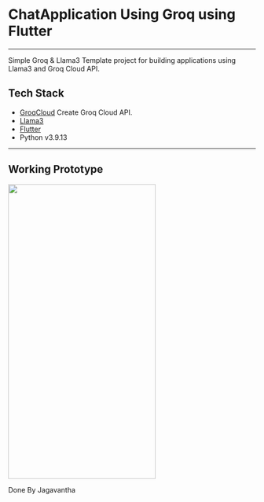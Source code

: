 # ChatApplication Using Groq using Flutter
---

Simple Groq & Llama3 Template project for building applications using Llama3 and Groq Cloud API.

## Tech Stack

- [GroqCloud](https://console.groq.com/login) Create Groq Cloud API.
- [Llama3](https://llama.meta.com/llama3/)
- [Flutter](https://flutter.dev)
- Python v3.9.13
---

## Working Prototype
<img src="https://github.com/Jaga0001/ChatBot-Using-Groq/assets/144882407/67a252e3-deeb-4ad7-a130-ff6bc99b7034" width="300" height="600">

Done By Jagavantha
